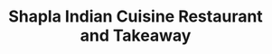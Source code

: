 ---
title: "Shapla Indian Cuisine Restaurant and Takeaway"
address: "Unit 3 Starlight Business Centre Port Rd Letterkenny Co. Donegal"
tel: "(074)9103627"
county: "Donegal"
category: "Indian Restaurants"
type: "Content"
lat: "54.94988061"
lng: "-7.71777688"
---